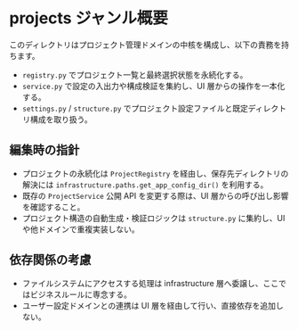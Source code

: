 # projects ジャンル概要

このディレクトリはプロジェクト管理ドメインの中核を構成し、以下の責務を持ちます。

- `registry.py` でプロジェクト一覧と最終選択状態を永続化する。
- `service.py` で設定の入出力や構成検証を集約し、UI 層からの操作を一本化する。
- `settings.py` / `structure.py` でプロジェクト設定ファイルと既定ディレクトリ構成を取り扱う。

## 編集時の指針
- プロジェクトの永続化は `ProjectRegistry` を経由し、保存先ディレクトリの解決には `infrastructure.paths.get_app_config_dir()` を利用する。
- 既存の `ProjectService` 公開 API を変更する際は、UI 層からの呼び出し影響を確認すること。
- プロジェクト構造の自動生成・検証ロジックは `structure.py` に集約し、UI や他ドメインで重複実装しない。

## 依存関係の考慮
- ファイルシステムにアクセスする処理は infrastructure 層へ委譲し、ここではビジネスルールに専念する。
- ユーザー設定ドメインとの連携は UI 層を経由して行い、直接依存を追加しない。
